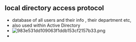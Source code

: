 ## local directory access protocol
* database of all users and their info , their department etc,
* also used within Active Directory
* ![983e531dd109063f1ddb153cf2157b33.png](../../../_resources/983e531dd109063f1ddb153cf2157b33.png)
* 